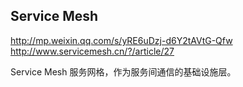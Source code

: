 Service Mesh
-----------------------------------------------

http://mp.weixin.qq.com/s/yRE6uDzj-d6Y2tAVtG-Qfw
http://www.servicemesh.cn/?/article/27

Service Mesh 服务网格，作为服务间通信的基础设施层。
